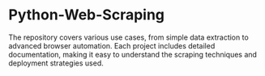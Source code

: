 # Python-Web-Scraping
The repository covers various use cases, from simple data extraction to advanced browser automation. Each project includes detailed documentation, making it easy to understand the scraping techniques and deployment strategies used.
